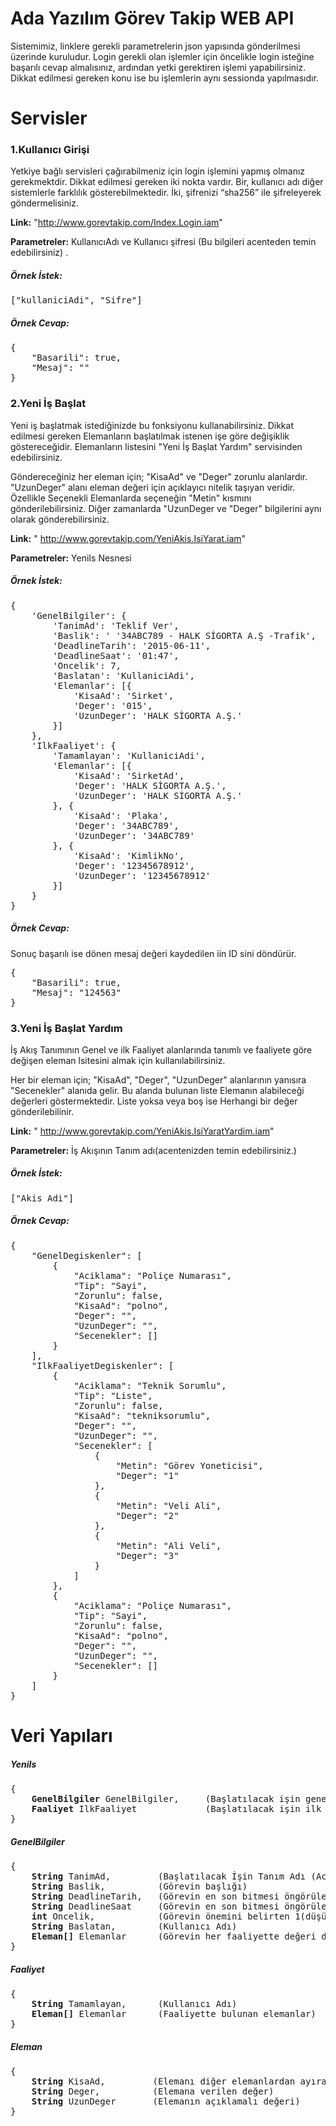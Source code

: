 <h1>Ada Yazılım Görev Takip WEB API</h1>

Sistemimiz, linklere gerekli parametrelerin json yapısında gönderilmesi üzerinde kuruludur. Login gerekli olan işlemler için öncelikle login isteğine başarılı cevap almalısınız, ardından yetki gerektiren işlemi yapabilirsiniz. Dikkat edilmesi gereken konu ise bu işlemlerin aynı sessionda yapılmasıdır.

<h1>Servisler</h1>

<h3>1.Kullanıcı Girişi</h3>
Yetkiye bağlı servisleri çağırabilmeniz için login işlemini yapmış olmanız gerekmektdir. Dikkat edilmesi gereken iki nokta vardır. Bir, kullanıcı adı diğer sistemlerle farklılık gösterebilmektedir. İki, şifrenizi “sha256” ile şifreleyerek göndermelisiniz.

**Link:** "http://www.gorevtakip.com/Index.Login.iam"

**Parametreler:** KullanıcıAdı ve Kullanıcı şifresi (Bu bilgileri acenteden temin edebilirsiniz) .

<h5>Örnek İstek:</h5>
<pre>
["kullaniciAdi", "Sifre"]
</pre>

<h5>Örnek Cevap:</h5>

<pre>
{
    "Basarili": true,
    "Mesaj": ""
}
</pre>

<h3>2.Yeni İş Başlat</h3>

Yeni iş başlatmak istediğinizde bu fonksiyonu kullanabilirsiniz. Dikkat edilmesi gereken Elemanların başlatılmak istenen işe göre değişiklik göstereceğidir.  Elemanların listesini "Yeni İş Başlat Yardım" servisinden edebilirsiniz.

Göndereceğiniz her eleman için; "KisaAd" ve "Deger" zorunlu alanlardır. "UzunDeger" alanı eleman değeri için açıklayıcı nitelik taşıyan veridir. Özellikle Seçenekli Elemanlarda seçeneğin "Metin" kısmını gönderilebilirsiniz. Diğer zamanlarda "UzunDeger ve "Deger" bilgilerini aynı olarak gönderebilirsiniz.

**Link:** " http://www.gorevtakip.com/YeniAkis.IsiYarat.iam"

**Parametreler:** YeniIs Nesnesi

<h5>Örnek İstek:</h5>

<pre>
{
    'GenelBilgiler': {
        'TanimAd': 'Teklif Ver',
        'Baslik': ' '34ABC789 - HALK SİGORTA A.Ş -Trafik',
        'DeadlineTarih': '2015-06-11',
        'DeadlineSaat': '01:47',
        'Oncelik': 7,
        'Baslatan': 'KullaniciAdi',
        'Elemanlar': [{
            'KisaAd': 'Sirket',
            'Deger': '015',
            'UzunDeger': 'HALK SİGORTA A.Ş.'
        }]
    },
    'IlkFaaliyet': {
        'Tamamlayan': 'KullaniciAdi',
        'Elemanlar': [{
            'KisaAd': 'SirketAd',
            'Deger': 'HALK SİGORTA A.Ş.',
            'UzunDeger': 'HALK SİGORTA A.Ş.'
        }, {
            'KisaAd': 'Plaka',
            'Deger': '34ABC789',
            'UzunDeger': '34ABC789'
        }, {
            'KisaAd': 'KimlikNo',
            'Deger': '12345678912',
            'UzunDeger': '12345678912'
        }]
    }
}
</pre>

<h5>Örnek Cevap:</h5>

Sonuç başarılı ise dönen mesaj değeri kaydedilen iin ID sini döndürür.

<pre>
{
    "Basarili": true,
    "Mesaj": "124563"
}
</pre>

<h3>3.Yeni İş Başlat Yardım</h3>

İş Akış Tanımının Genel ve ilk Faaliyet alanlarında tanımlı ve faaliyete göre değişen eleman lsitesini almak için kullanılabilirsiniz.

Her bir eleman için; "KisaAd", "Deger", "UzunDeger" alanlarının yanısıra "Secenekler" alanıda gelir. Bu alanda bulunan liste Elemanın alabileceği değerleri göstermektedir. Liste yoksa veya boş ise Herhangi bir değer gönderilebilinir.

**Link:** " http://www.gorevtakip.com/YeniAkis.IsiYaratYardim.iam"

**Parametreler:** İş Akışının Tanım adı(acentenizden temin edebilirsiniz.)

<h5>Örnek İstek:</h5>
<pre>
["Akis Adi"]
</pre>

<h5>Örnek Cevap:</h5>
<pre>
{
    "GenelDegiskenler": [
        {
            "Aciklama": "Poliçe Numarası",
            "Tip": "Sayi",
            "Zorunlu": false,
            "KisaAd": "polno",
            "Deger": "",
            "UzunDeger": "",
            "Secenekler": []
        }
    ],
    "IlkFaaliyetDegiskenler": [
        {
            "Aciklama": "Teknik Sorumlu",
            "Tip": "Liste",
            "Zorunlu": false,
            "KisaAd": "tekniksorumlu",
            "Deger": "",
            "UzunDeger": "",
            "Secenekler": [
                {
                    "Metin": "Görev Yoneticisi",
                    "Deger": "1"
                },
                {
                    "Metin": "Veli Ali",
                    "Deger": "2"
                },
                {
                    "Metin": "Ali Veli",
                    "Deger": "3"
                }
            ]
        },
        {
            "Aciklama": "Poliçe Numarası",
            "Tip": "Sayi",
            "Zorunlu": false,
            "KisaAd": "polno",
            "Deger": "",
            "UzunDeger": "",
            "Secenekler": []
        }
    ]
}
</pre>
<h1>Veri Yapıları</h1>

<h5>YeniIs</h5>
<pre>
{
    <strong>GenelBilgiler</strong> GenelBilgiler,     (Başlatılacak işin genel bilgileri)
    <strong>Faaliyet</strong> IlkFaaliyet             (Başlatılacak işin ilk faaliyeti)
}
</pre>
<h5>GenelBilgiler</h5>

<pre>
{
    <strong>String</strong> TanimAd,         (Başlatılacak İşin Tanım Adı (Acenteden Alabilirsiniz.))
    <strong>String</strong> Baslik,          (Görevin başlığı)
    <strong>String</strong> DeadlineTarih,   (Görevin en son bitmesi öngörülen tarih.)
    <strong>String</strong> DeadlineSaat     (Görevin en son bitmesi öngörülen saat.)
    <strong>int</strong> Oncelik,            (Görevin önemini belirten 1(düşük)-10(yüksek) arasında derecelendirme.)
    <strong>String</strong> Baslatan,        (Kullanıcı Adı)
    <strong>Eleman[]</strong> Elemanlar      (Görevin her faaliyette değeri değiştirilebilinen elemanları)
}
</pre>


<h5>Faaliyet</h5>

<pre>
{
    <strong>String</strong> Tamamlayan,      (Kullanıcı Adı)
    <strong>Eleman[]</strong> Elemanlar      (Faaliyette bulunan elemanlar)
}
</pre>

<h5>Eleman</h5>
<pre>
{
    <strong>String</strong> KisaAd,         (Elemanı diğer elemanlardan ayıran anahtar kelime)
    <strong>String</strong> Deger,          (Elemana verilen değer)
    <strong>String</strong> UzunDeger       (Elemanın açıklamalı değeri)
}
</pre>
